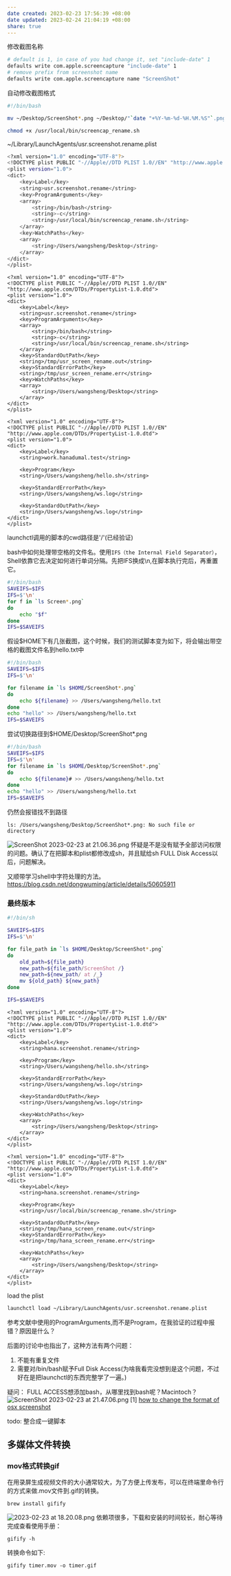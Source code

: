 ```yaml
---
date created: 2023-02-23 17:56:39 +08:00
date updated: 2023-02-24 21:04:19 +08:00
share: true
---
```


修改截图名称
```bash
# default is 1, in case of you had change it, set "include-date" 1 
defaults write com.apple.screencapture "include-date" 1 
# remove prefix from screenshot name 
defaults write com.apple.screencapture name "ScreenShot"
```

自动修改截图格式

```bash
#!/bin/bash

mv ~/Desktop/ScreenShot*.png ~/Desktop/"`date "+%Y-%m-%d-%H.%M.%S"`.png"; $2>/dev/null
```

```bash
chmod +x /usr/local/bin/screencap_rename.sh
```

~/Library/LaunchAgents/usr.screenshot.rename.plist
```bash
<?xml version="1.0" encoding="UTF-8"?>
<!DOCTYPE plist PUBLIC "-//Apple//DTD PLIST 1.0//EN" "http://www.apple.com/DTDs/PropertyList-1.0.dtd">
<plist version="1.0">
<dict>
    <key>Label</key>
    <string>usr.screenshot.rename</string>
    <key>ProgramArguments</key>
    <array>
        <string>/bin/bash</string>
        <string>-c</string>
        <string>/usr/local/bin/screencap_rename.sh</string>
    </array>
    <key>WatchPaths</key>
    <array>
        <string>/Users/wangsheng/Desktop</string>
    </array>
</dict>
</plist>
```


```
<?xml version="1.0" encoding="UTF-8"?>
<!DOCTYPE plist PUBLIC "-//Apple//DTD PLIST 1.0//EN" "http://www.apple.com/DTDs/PropertyList-1.0.dtd">
<plist version="1.0">
<dict>
    <key>Label</key>
    <string>usr.screenshot.rename</string>
    <key>ProgramArguments</key>
    <array>
        <string>/bin/bash</string>
        <string>-c</string>
        <string>/usr/local/bin/screencap_rename.sh</string>
    </array>
    <key>StandardOutPath</key>
    <string>/tmp/usr_screen_rename.out</string>
    <key>StandardErrorPath</key>
    <string>/tmp/usr_screen_rename.err</string>
    <key>WatchPaths</key>
    <array>
        <string>/Users/wangsheng/Desktop</string>
    </array>
</dict>
</plist>
```


```
<?xml version="1.0" encoding="UTF-8"?>
<!DOCTYPE plist PUBLIC "-//Apple//DTD PLIST 1.0//EN" "http://www.apple.com/DTDs/PropertyList-1.0.dtd">
<plist version="1.0">
<dict>
    <key>Label</key>
    <string>work.hanadumal.test</string>
    
    <key>Program</key>
    <string>/Users/wangsheng/hello.sh</string>
    
    <key>StandardErrorPath</key>
    <string>/Users/wangsheng/ws.log</string>
    
    <key>StandardOutPath</key>
    <string>/Users/wangsheng/ws.log</string>
</dict>
</plist>
```

launchctl调用的脚本的cwd路径是'/'(已经验证)

bash中如何处理带空格的文件名。使用`IFS（the Internal Field Separator）`，Shell依靠它去决定如何进行单词分隔。先把IFS换成\n,在脚本执行完后，再重置它。

```bash
#!/bin/bash
SAVEIFS=$IFS
IFS=$'\n'
for f in `ls Screen*.png`
do
    echo "$f"
done
IFS=$SAVEIFS
```

假设$HOME下有几张截图，这个时候，我们的测试脚本变为如下，将会输出带空格的截图文件名到hello.txt中
```bash
#!/bin/bash
SAVEIFS=$IFS
IFS=$'\n'

for filename in `ls $HOME/ScreenShot*.png`
do
    echo ${filename} >> /Users/wangsheng/hello.txt
done
echo "hello" >> /Users/wangsheng/hello.txt
IFS=$SAVEIFS
```

尝试切换路径到$HOME/Desktop/ScreenShot*.png
```bash
#!/bin/bash
SAVEIFS=$IFS
IFS=$'\n'
for filename in `ls $HOME/Desktop/ScreenShot*.png`
do
    echo ${filename}# >> /Users/wangsheng/hello.txt
done
echo "hello" >> /Users/wangsheng/hello.txt
IFS=$SAVEIFS
```
仍然会报错找不到路径
```
ls: /Users/wangsheng/Desktop/ScreenShot*.png: No such file or directory
```
![ScreenShot 2023-02-23 at 21.06.36.png](../img/ScreenShot%202023-02-23%20at%2021.06.36.png)
怀疑是不是没有赋予全部访问权限的问题。确认了在把脚本和plist都修改成sh，并且赋给sh FULL Disk Access以后，问题解决。

又顺带学习shell中字符处理的方法。https://blog.csdn.net/dongwuming/article/details/50605911

### 最终版本

```bash
#!/bin/sh

SAVEIFS=$IFS
IFS=$'\n'

for file_path in `ls $HOME/Desktop/ScreenShot*.png`
do
	old_path=${file_path}
    new_path=${file_path/ScreenShot /}
    new_path=${new_path/ at /_}
    mv ${old_path} ${new_path}
done

IFS=$SAVEIFS
```


```
<?xml version="1.0" encoding="UTF-8"?>
<!DOCTYPE plist PUBLIC "-//Apple//DTD PLIST 1.0//EN" "http://www.apple.com/DTDs/PropertyList-1.0.dtd">
<plist version="1.0">
<dict>
    <key>Label</key>
    <string>hana.screenshot.rename</string>

    <key>Program</key>
    <string>/Users/wangsheng/hello.sh</string>

    <key>StandardErrorPath</key>
    <string>/Users/wangsheng/ws.log</string>

    <key>StandardOutPath</key>
    <string>/Users/wangsheng/ws.log</string>

    <key>WatchPaths</key>
    <array>
        <string>/Users/wangsheng/Desktop</string>
    </array>
</dict>
</plist>
```

```
<?xml version="1.0" encoding="UTF-8"?>
<!DOCTYPE plist PUBLIC "-//Apple//DTD PLIST 1.0//EN" "http://www.apple.com/DTDs/PropertyList-1.0.dtd">
<plist version="1.0">
<dict>
    <key>Label</key>
    <string>hana.screenshot.rename</string>
    
    <key>Program</key>
	<string>/usr/local/bin/screencap_rename.sh</string>
    
    <key>StandardOutPath</key>
    <string>/tmp/hana_screen_rename.out</string>
    <key>StandardErrorPath</key>
    <string>/tmp/hana_screen_rename.err</string>
    
    <key>WatchPaths</key>
    <array>
        <string>/Users/wangsheng/Desktop</string>
    </array>
</dict>
</plist>
```


load the plist
```bash
launchctl load ~/Library/LaunchAgents/usr.screenshot.rename.plist
```

参考文献中使用的ProgramArguments,而不是Program，在我验证的过程中报错？原因是什么？

后面的讨论中也指出了，这种方法有两个问题：
1. 不能有重复文件
2. 需要对/bin/bash赋予Full Disk Access(为啥我看完没想到是这个问题，不过好在是把launchctl的东西完整学了一遍。)

疑问：
FULL ACCESS想添加bash，从哪里找到bash呢？Macintoch？
![ScreenShot 2023-02-23 at 21.47.06.png](../img/ScreenShot%202023-02-23%20at%2021.47.06.png)
[1]  [how to change the format of osx screenshot](https://apple.stackexchange.com/questions/251385/how-do-you-change-the-format-of-the-osx-screen-shot-file-name)

todo: 整合成一键脚本


## 多媒体文件转换
### mov格式转换gif
在用录屏生成视频文件的大小通常较大，为了方便上传发布，可以在终端里命令行的方式来做.mov文件到.gif的转换。
```
brew install gifify
```

![ 2023-02-23 at 18.20.08.png](2023-02-23%20at%2018.20.08.png)
依赖项很多，下载和安装的时间较长，耐心等待完成查看使用手册：
```
gifify -h

```
转换命令如下:
```
gifify timer.mov -o timer.gif
```
